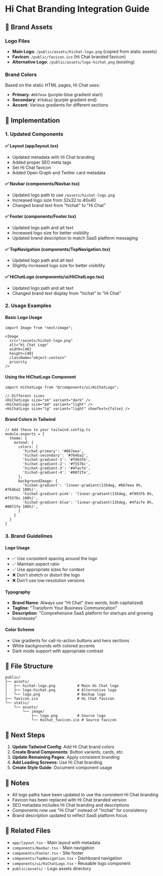 # Hi Chat Branding Integration Guide

## 🎨 Brand Assets

### Logo Files
- **Main Logo**: `/public/assets/hichat-logo.png` (copied from static assets)
- **Favicon**: `/public/favicon.ico` (Hi Chat branded favicon)
- **Alternative Logo**: `/public/assets/logo-hichat.png` (existing)

### Brand Colors
Based on the static HTML pages, Hi Chat uses:
- **Primary**: `#667eea` (purple-blue gradient start)
- **Secondary**: `#764ba2` (purple gradient end)
- **Accent**: Various gradients for different sections

## 🚀 Implementation

### 1. Updated Components

#### ✅ Layout (app/layout.tsx)
- Updated metadata with Hi Chat branding
- Added proper SEO meta tags
- Set Hi Chat favicon
- Added Open Graph and Twitter card metadata

#### ✅ Navbar (components/Navbar.tsx)
- Updated logo path to use `/assets/hichat-logo.png`
- Increased logo size from 32x32 to 40x40
- Changed brand text from "hichat" to "Hi Chat"

#### ✅ Footer (components/Footer.tsx)
- Updated logo path and alt text
- Increased logo size for better visibility
- Updated brand description to match SaaS platform messaging

#### ✅ TopNavigation (components/TopNavigation.tsx)
- Updated logo path and alt text
- Slightly increased logo size for better visibility

#### ✅ HiChatLogo (components/ui/HiChatLogo.tsx)
- Updated logo path and alt text
- Changed brand text display from "hichat" to "Hi Chat"

### 2. Usage Examples

#### Basic Logo Usage
```tsx
import Image from "next/image";

<Image
  src="/assets/hichat-logo.png"
  alt="Hi Chat Logo"
  width={40}
  height={40}
  className="object-contain"
  priority
/>
```

#### Using the HiChatLogo Component
```tsx
import HiChatLogo from "@/components/ui/HiChatLogo";

// Different sizes
<HiChatLogo size="sm" variant="dark" />
<HiChatLogo size="md" variant="light" />
<HiChatLogo size="lg" variant="light" showText={false} />
```

#### Brand Colors in Tailwind
```tsx
// Add these to your tailwind.config.ts
module.exports = {
  theme: {
    extend: {
      colors: {
        'hichat-primary': '#667eea',
        'hichat-secondary': '#764ba2',
        'hichat-gradient-1': '#f093fb',
        'hichat-gradient-2': '#f5576c',
        'hichat-gradient-3': '#4facfe',
        'hichat-gradient-4': '#00f2fe',
      },
      backgroundImage: {
        'hichat-gradient': 'linear-gradient(135deg, #667eea 0%, #764ba2 100%)',
        'hichat-gradient-pink': 'linear-gradient(135deg, #f093fb 0%, #f5576c 100%)',
        'hichat-gradient-blue': 'linear-gradient(135deg, #4facfe 0%, #00f2fe 100%)',
      }
    }
  }
}
```

### 3. Brand Guidelines

#### Logo Usage
- ✅ Use consistent spacing around the logo
- ✅ Maintain aspect ratio
- ✅ Use appropriate sizes for context
- ❌ Don't stretch or distort the logo
- ❌ Don't use low-resolution versions

#### Typography
- **Brand Name**: Always use "Hi Chat" (two words, both capitalized)
- **Tagline**: "Transform Your Business Communication"
- **Description**: "Comprehensive SaaS platform for startups and growing businesses"

#### Color Scheme
- Use gradients for call-to-action buttons and hero sections
- White backgrounds with colored accents
- Dark mode support with appropriate contrast

## 📁 File Structure

```
public/
├── assets/
│   ├── hichat-logo.png          # Main Hi Chat logo
│   ├── logo-hichat.png          # Alternative logo
│   └── logo.png                 # Backup logo
├── favicon.ico                  # Hi Chat favicon
└── static/
    └── assets/
        └── image/
            ├── logo.png         # Source logo
            └── HiChat_favicon.ico # Source favicon
```

## 🎯 Next Steps

1. **Update Tailwind Config**: Add Hi Chat brand colors
2. **Create Brand Components**: Button variants, cards, etc.
3. **Update Remaining Pages**: Apply consistent branding
4. **Add Loading Screens**: Use Hi Chat branding
5. **Create Style Guide**: Document component usage

## 📝 Notes

- All logo paths have been updated to use the consistent Hi Chat branding
- Favicon has been replaced with Hi Chat branded version
- SEO metadata includes Hi Chat branding and descriptions
- Components now use "Hi Chat" instead of "hichat" for consistency
- Brand description updated to reflect SaaS platform focus

## 🔗 Related Files

- `app/layout.tsx` - Main layout with metadata
- `components/Navbar.tsx` - Main navigation
- `components/Footer.tsx` - Site footer
- `components/TopNavigation.tsx` - Dashboard navigation
- `components/ui/HiChatLogo.tsx` - Reusable logo component
- `public/assets/` - Logo assets directory
